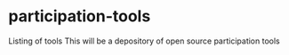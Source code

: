 # participation-tools
Listing of tools
This will be a depository of open source participation tools
